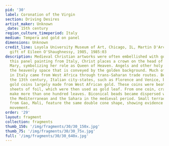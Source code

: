 ```yaml
---
pid: '30'
label: Coronation of the Virgin
section: Driving Desires
artist_maker: Unknown
_date: 15th century
region_culture_timeperiod: Italy
medium: Tempera and gold on panel
dimensions: Unknown
credit_line: Loyola University Museum of Art, Chicago, IL, Martin D'Arcy, S.J., Collection,
  gift of Eileen O'Shaughnessy, 1985, 1985:03
description: Medieval Christian artworks were often embellished with gold leaf. In
  this panel painting from Italy, Christ places a crown on the head of his mother,
  Mary, symbolizing her role as Queen of Heaven. Angels and other holy figures fill
  the heavenly space that is conveyed by the golden background. Much of the gold used
  in Italy came from West Africa through trans-Saharan trade routes. Beginning in
  the 13th century, Italian city-states, such as Florence and Venice, began minting
  gold coins largely made from West African gold. These coins were beaten into thin
  sheets of foil, which were then used as gold leaf. From one coin, craftsmen could
  make more than one hundred leaves. Biconical beads became dispersed widely across
  the Mediterranean and the Sahara in the medieval period. Small terracotta beads
  from Gao, Mali, feature the same double cone shape, showing evidence of this form's
  movement.
order: '29'
layout: fragment
collection: fragments
thumb_150: '/img/fragments/30/30_150x.jpg'
thumb_75: '/img/fragments/30/30_75x.jpg'
full: '/img/fragments/30/30_640x.jpg'
---
```

